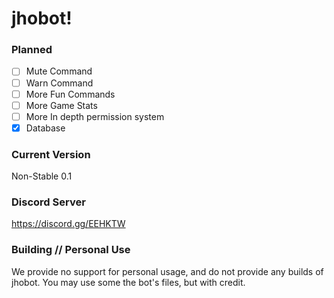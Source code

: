 # jhobot!


### Planned
* [ ] Mute Command
* [ ] Warn Command
* [ ] More Fun Commands
* [ ] More Game Stats
* [ ] More In depth permission system
* [x] Database

### Current Version
Non-Stable 0.1

### Discord Server
https://discord.gg/EEHKTW

### Building // Personal Use
We provide no support for personal usage, and do not provide any builds of jhobot. 
You may use some the bot's files, but with credit.
